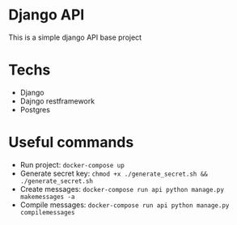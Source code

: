 # Django API

This is a simple django API base project

# Techs
- Django
- Dajngo restframework
- Postgres

# Useful commands

- Run project: `docker-compose up`
- Generate secret key: `chmod +x ./generate_secret.sh && ./generate_secret.sh`
- Create messages: `docker-compose run api python manage.py makemessages -a`
- Compile messages: `docker-compose run api python manage.py compilemessages`
